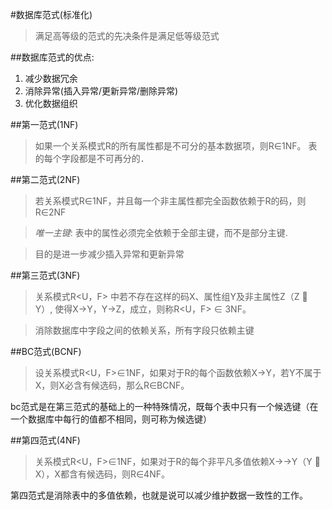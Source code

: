 #数据库范式(标准化)

> 满足高等级的范式的先决条件是满足低等级范式

##数据库范式的优点:
1. 减少数据冗余
2. 消除异常(插入异常/更新异常/删除异常)
3. 优化数据组织

##第一范式(1NF)

> 如果一个关系模式R的所有属性都是不可分的基本数据项，则R∈1NF。
> 表的每个字段都是不可再分的．

##第二范式(2NF)

> 若关系模式R∈1NF，并且每一个非主属性都完全函数依赖于R的码，则R∈2NF

> *唯一主键*: 表中的属性必须完全依赖于全部主键，而不是部分主键.

> 目的是进一步减少插入异常和更新异常

##第三范式(3NF)

> 关系模式R<U，F> 中若不存在这样的码X、属性组Y及非主属性Z（Z  Y）, 使得X→Y，Y→Z，成立，则称R<U，F> ∈ 3NF。

> 消除数据库中字段之间的依赖关系，所有字段只依赖主键

##BC范式(BCNF)

> 设关系模式R<U，F>∈1NF，如果对于R的每个函数依赖X→Y，若Y不属于X，则X必含有候选码，那么R∈BCNF。

bc范式是在第三范式的基础上的一种特殊情况，既每个表中只有一个候选键（在一个数据库中每行的值都不相同，则可称为候选键）

##第四范式(4NF)

> 关系模式R<U，F>∈1NF，如果对于R的每个非平凡多值依赖X→→Y（Y  X），X都含有候选码，则R∈4NF。

第四范式是消除表中的多值依赖，也就是说可以减少维护数据一致性的工作。

